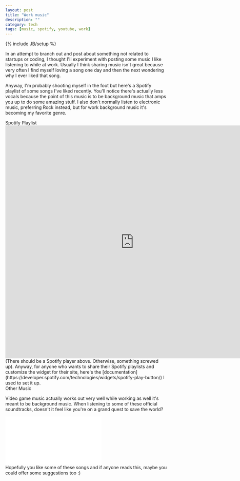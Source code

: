 ```yaml
---
layout: post
title: "Work music"
description: ""
category: tech
tags: [music, spotify, youtube, work]
---
```

{% include JB/setup %}

In an attempt to branch out and post about something not related to startups or coding, I thought I'll experiment
with posting some music I like listening to while at work. Usually I think sharing music isn't
great because very often I find myself loving a song one day and then the next wondering why I ever liked that song.

Anyway, I'm probably shooting myself in the foot but here's a Spotify playlist of some songs I've liked recently. You'll notice there's
actually less vocals because the point of this music is to be background music that amps you up to do some amazing stuff. I also don't normally listen to electronic music, preferring Rock instead, but for work background
music it's becoming my favorite genre.

<div class="mSpotlight">Spotify Playlist</div>

<iframe class="spotifyPlayer" src="https://embed.spotify.com/?uri=spotify:user:mnguyen3:playlist:0T3Yv8WAjFnjDF7IoQ6qko&theme=white"
  width="800" height="725" frameborder="0" allowtransparency="true">
</iframe>
<br>
(There should be a Spotify player above. Otherwise, something screwed up). Anyway, for anyone who wants to share their
Spotify playlists and customize the widget for their site, here's the [documentation](https://developer.spotify.com/technologies/widgets/spotify-play-button/) I used to set it up.

<div class="mSpotlight">Other Music</div>

Video game music actually works out very well while working as well it's meant to be background music. When listening to some of these
official soundtracks, doesn't it feel like you're on a grand quest to save the world?

<iframe class="youtubePlayer" src="//www.youtube.com/embed/Bs7jIyQR-Gk" frameborder="0" allowfullscreen></iframe>

<br>
Hopefully you like some of these songs and if anyone reads this, maybe you could offer some suggestions too :)